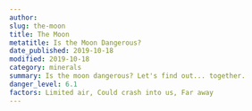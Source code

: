 ```yaml
---
author:
slug: the-moon
title: The Moon
metatitle: Is the Moon Dangerous?
date_published: 2019-10-18
modified: 2019-10-18
category: minerals
summary: Is the moon dangerous? Let's find out... together.
danger_level: 6.1
factors: Limited air, Could crash into us, Far away
---
```

